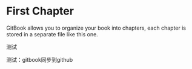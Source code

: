 # First Chapter

GitBook allows you to organize your book into chapters, each chapter is stored in a separate file like this one.

测试

测试：gitbook同步到github
